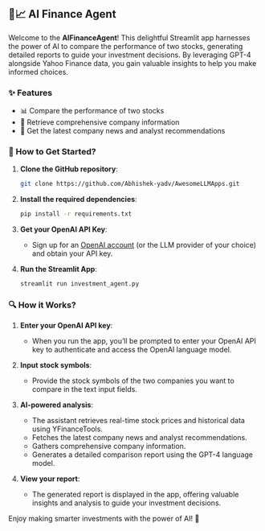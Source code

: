 ## 🚀📈 AI Finance Agent

Welcome to the **AIFinanceAgent**! This delightful Streamlit app harnesses the power of AI to compare the performance of two stocks, generating detailed reports to guide your investment decisions. By leveraging GPT-4 alongside Yahoo Finance data, you gain valuable insights to help you make informed choices.

### ✨ Features
- 📊 Compare the performance of two stocks
- 📜 Retrieve comprehensive company information
- 📰 Get the latest company news and analyst recommendations

### 🌟 How to Get Started?

1. **Clone the GitHub repository**:
    ```bash
    git clone https://github.com/Abhishek-yadv/AwesomeLLMApps.git
    ```
2. **Install the required dependencies**:
    ```bash
    pip install -r requirements.txt
    ```
3. **Get your OpenAI API Key**:
    - Sign up for an [OpenAI account](https://platform.openai.com/) (or the LLM provider of your choice) and obtain your API key.

4. **Run the Streamlit App**:
    ```bash
    streamlit run investment_agent.py
    ```

### 🔍 How it Works?

1. **Enter your OpenAI API key**:
    - When you run the app, you’ll be prompted to enter your OpenAI API key to authenticate and access the OpenAI language model.

2. **Input stock symbols**:
    - Provide the stock symbols of the two companies you want to compare in the text input fields.

3. **AI-powered analysis**:
    - The assistant retrieves real-time stock prices and historical data using YFinanceTools.
    - Fetches the latest company news and analyst recommendations.
    - Gathers comprehensive company information.
    - Generates a detailed comparison report using the GPT-4 language model.

4. **View your report**:
    - The generated report is displayed in the app, offering valuable insights and analysis to guide your investment decisions.

Enjoy making smarter investments with the power of AI! 🌟
